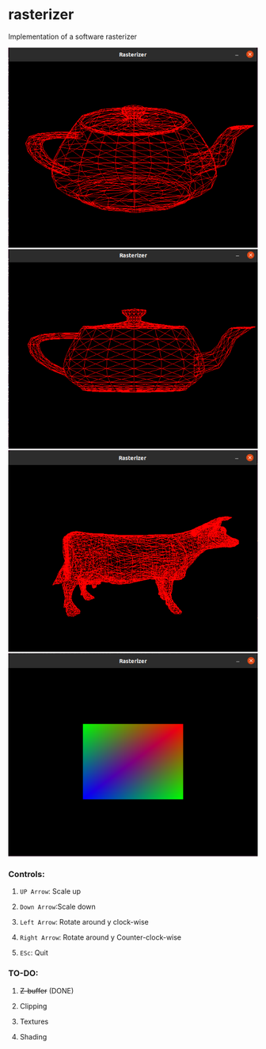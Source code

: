 # rasterizer
Implementation of a software rasterizer

 
![](./prepective.png)
![](./orthographic.png)
![](./cow.png)
![](./square.png)


### Controls:

1. `UP Arrow`: Scale up

2. `Down Arrow`:Scale down

3. `Left Arrow`: Rotate around y clock-wise

4. `Right Arrow`: Rotate around y Counter-clock-wise

5. `ESc`: Quit


### TO-DO:

1. ~~Z-buffer~~ (DONE)

2. Clipping

3. Textures

4. Shading
